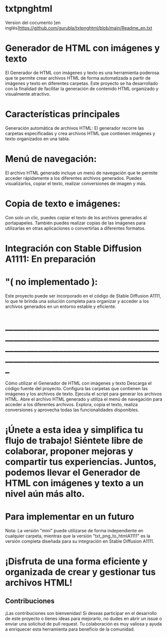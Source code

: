 # txtpnghtml
Version del cocumento [en inglés]https://github.com/gurubla/txtpnghtml/blob/main/Readme_en.txt
# Generador de HTML con imágenes y texto
El Generador de HTML con imágenes y texto es una herramienta poderosa que te permite crear archivos HTML de forma automatizada a partir de imágenes y texto en diferentes carpetas. Este proyecto se ha desarrollado con la finalidad de facilitar la generación de contenido HTML organizado y visualmente atractivo.
# Características principales
Generación automática de archivos HTML: El generador recorre las carpetas especificadas y crea archivos HTML que contienen imágenes y texto organizados en una tabla.
# Menú de navegación:
El archivo HTML generado incluye un menú de navegación que te permite acceder rápidamente a los diferentes archivos generados. Puedes visualizarlos, copiar el texto, realizar conversiones de imagen y más.
# Copia de texto e imágenes: 
Con solo un clic, puedes copiar el texto de los archivos generados al portapapeles. También puedes realizar copias de las imágenes para utilizarlas en otras aplicaciones o convertirlas a diferentes formatos.

# Integración con Stable Diffusion A1111: En preparación
# "( no implementado ):
Este proyecto puede ser incorporado en el código de Stable Diffusion A1111, lo que te brinda una solución completa para organizar y acceder a los archivos generados en un entorno estable y eficiente.
# _____________________________________________________________________________________________________________________________________________________

Cómo utilizar el Generador de HTML con imágenes y texto
Descarga el código fuente del proyecto.
Configura las carpetas que contienen las imágenes y los archivos de texto.
Ejecuta el script para generar los archivos HTML.
Abre el archivo HTML generado y utiliza el menú de navegación para acceder a los diferentes archivos.
Explora, copia el texto, realiza conversiones y aprovecha todas las funcionalidades disponibles.

# ¡Únete a esta idea y simplifica tu flujo de trabajo! Siéntete libre de colaborar, proponer mejoras y compartir tus experiencias. Juntos, podemos llevar el Generador de HTML con imágenes y texto a un nivel aún más alto.

# Para implementar en un futuro
Nota: La versión "mini" puede utilizarse de forma independiente en cualquier carpeta, mientras que la versión "txt_png_to_htmlA1111" es la versión completa diseñada para su integración en Stable Diffusion A1111.

# ¡Disfruta de una forma eficiente y organizada de crear y gestionar tus archivos HTML!

## Contribuciones
¡Las contribuciones son bienvenidas! Si deseas participar en el desarrollo de este proyecto o tienes ideas para mejorarlo, no dudes en abrir un issue o enviar una solicitud de pull request. Tu colaboración es muy valiosa y ayuda a enriquecer esta herramienta para beneficio de la comunidad.


